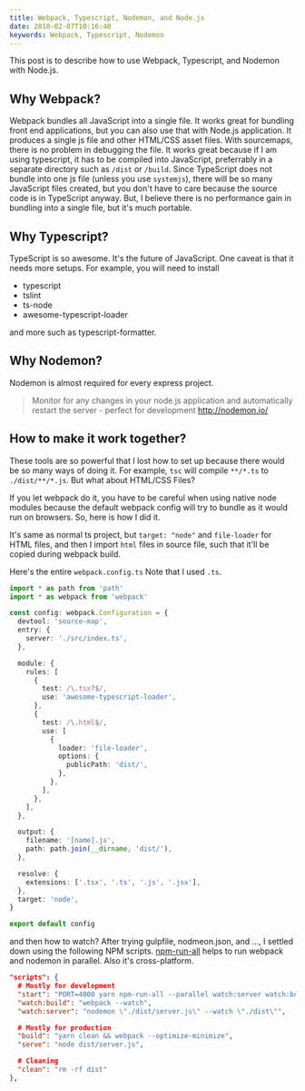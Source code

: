 ```yaml
---
title: Webpack, Typescript, Nodemon, and Node.js
date: 2018-02-07T10:16:40
keywords: Webpack, Typescript, Nodemon
---
```


This post is to describe how to use Webpack, Typescript, and Nodemon with Node.js.

## Why Webpack?

Webpack bundles all JavaScript into a single file. It works great for bundling front end applications, but you can also use that with Node.js application.
It produces a single js file and other HTML/CSS asset files. With sourcemaps, there is no problem in debugging the file.
It works great because if I am using typescript, it has to be compiled into JavaScript, preferrably in a separate directory such as `/dist` or `/build`. Since TypeScript does not bundle into one js file (unless you use `systemjs`), there will be so many JavaScript files created, but you don't have to care because the source code is in TypeScript anyway. But, I believe there is no performance gain in bundling into a single file, but it's much portable.

## Why Typescript?

TypeScript is so awesome. It's the future of JavaScript. One caveat is that it needs more setups. For example, you will need to install

- typescript
- tslint
- ts-node
- awesome-typescript-loader

and more such as typescript-formatter.

## Why Nodemon?

Nodemon is almost required for every express project.

> Monitor for any changes in your node.js application and automatically restart the server - perfect for development http://nodemon.io/

## How to make it work together?

These tools are so powerful that I lost how to set up because there would be so many ways of doing it.
For example, `tsc` will compile `**/*.ts` to `./dist/**/*.js`. But what about HTML/CSS Files?

If you let webpack do it, you have to be careful when using native node modules because the default webpack config will try to bundle as it would run on browsers. So, here is how I did it.

It's same as normal ts project, but `target: "node"` and `file-loader` for HTML files, and then I import `html` files in source file, such that it'll be copied during webpack build.

Here's the entire `webpack.config.ts` Note that I used `.ts`.

```typescript
import * as path from 'path'
import * as webpack from 'webpack'

const config: webpack.Configuration = {
  devtool: 'source-map',
  entry: {
    server: './src/index.ts',
  },

  module: {
    rules: [
      {
        test: /\.tsx?$/,
        use: 'awesome-typescript-loader',
      },
      {
        test: /\.html$/,
        use: [
          {
            loader: 'file-loader',
            options: {
              publicPath: 'dist/',
            },
          },
        ],
      },
    ],
  },

  output: {
    filename: '[name].js',
    path: path.join(__dirname, 'dist/'),
  },

  resolve: {
    extensions: ['.tsx', '.ts', '.js', '.jsx'],
  },
  target: 'node',
}

export default config
```

and then how to watch? After trying gulpfile, nodmeon.json, and ..., I settled down using the following NPM scripts.
[npm-run-all](https://www.npmjs.com/package/npm-run-all) helps to run webpack and nodemon in parallel. Also it's cross-platform.

```json
"scripts": {
  # Mostly for development
  "start": "PORT=4000 yarn npm-run-all --parallel watch:server watch:build",
  "watch:build": "webpack --watch",
  "watch:server": "nodemon \"./dist/server.js\" --watch \"./dist\"",

  # Mostly for production
  "build": "yarn clean && webpack --optimize-minimize",
  "serve": "node dist/server.js",

  # Cleaning
  "clean": "rm -rf dist"
},
```
